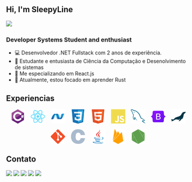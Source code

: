 ## Hi, I'm SleepyLine

![](http://github-profile-summary-cards.vercel.app/api/cards/profile-details?username=sleepyline&theme=tokyonight)

### Developer Systems Student and enthusiast
- 💻 Desenvolvedor .NET Fullstack com 2 anos de experiência.
- 🔭 Estudante e entusiasta de Ciência da Computação e Desenolvimento de sistemas
- 💢 Me especializando em React.js
- 🦀 Atualmente, estou focado em aprender Rust

## Experiencias 

<div style="display: flex; flex-wrap: wrap; gap: 15px; justify-content: center;">
  <img align="center" height="40" width="40" src="https://raw.githubusercontent.com/devicons/devicon/master/icons/csharp/csharp-original.svg" alt="C#" title="C#">
<img align="center" height="40" width="40" src="https://raw.githubusercontent.com/devicons/devicon/master/icons/react/react-original.svg" alt="React" title="React">
  <img align="center" height="40" width="40" src="https://raw.githubusercontent.com/devicons/devicon/master/icons/dot-net/dot-net-original.svg" alt=".NET Core" title=".NET Core">
  <img align="center" height="40" width="40" src="https://raw.githubusercontent.com/devicons/devicon/master/icons/css3/css3-original.svg" alt="CSS" title="CSS">
  <img align="center" height="40" width="40" src="https://raw.githubusercontent.com/devicons/devicon/master/icons/html5/html5-original.svg" alt="HTML" title="HTML">
  <img align="center" height="40" width="40" src="https://raw.githubusercontent.com/devicons/devicon/master/icons/javascript/javascript-plain.svg" alt="JavaScript" title="JavaScript">
  <img align="center" height="40" width="40" src="https://raw.githubusercontent.com/devicons/devicon/master/icons/mysql/mysql-original.svg" alt="MySQL" title="MySQL">
  <img align="center" height="40" width="40" src="https://raw.githubusercontent.com/devicons/devicon/master/icons/bootstrap/bootstrap-original.svg" alt="Bootstrap" title="Bootstrap">
  <img align="center" height="40" width="40" src="https://raw.githubusercontent.com/devicons/devicon/master/icons/mariadb/mariadb-original.svg" alt="MariaDB" title="MariaDB">
  <img align="center" height="40" width="40" src="https://raw.githubusercontent.com/devicons/devicon/master/icons/git/git-original.svg" alt="Git" title="Git">
  <img align="center" height="40" width="40" src="https://raw.githubusercontent.com/devicons/devicon/master/icons/c/c-original.svg" alt="C" title="C">
  <img align="center" height="40" width="40" src="https://raw.githubusercontent.com/devicons/devicon/master/icons/java/java-original.svg" alt="Java" title="Java">
  <img align="center" height="40" width="40" src="https://raw.githubusercontent.com/devicons/devicon/master/icons/firebase/firebase-plain.svg" alt="Firebase" title="Firebase">
  <img align="center" height="40" width="40" src="https://raw.githubusercontent.com/devicons/devicon/master/icons/nodejs/nodejs-plain.svg" alt="Node.js" title="Node.js">
</div>

## Contato

<div> 
  <a href="https://www.instagram.com/tiagoand7" target="_blank"><img src="https://img.shields.io/badge/-Instagram-%23E4405F?style=for-the-badge&logo=instagram&logoColor=white" target="_blank"></a>
  <a href="https://x.com/mysleepyline" target="_blank"><img src="https://img.shields.io/badge/X-000000?style=for-the-badge&logo=x&logoColor=white" target="_blank"></a>
 <a href="https://discord.com/users/gjnhimura" target="_blank"><img src="https://img.shields.io/badge/Discord-7289DA?style=for-the-badge&logo=discord&logoColor=white" target="_blank"></a> 
 <a href="https://www.linkedin.com/in/tiagosleepyline" target="_blank"><img src="https://img.shields.io/badge/-LinkedIn-%230077B5?style=for-the-badge&logo=linkedin&logoColor=white" target="_blank"></a>
  <a href = "mailto:seuemail@hotmail.com"><img src="https://img.shields.io/badge/-Hotmail-%230078D4?style=for-the-badge&logo=microsoft-outlook&logoColor=white" target="_blank"></a>
</div>
